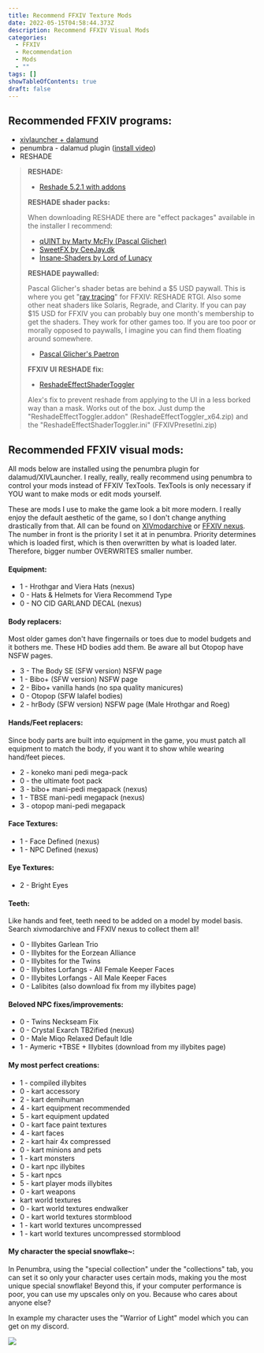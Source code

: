 ```yaml
---
title: Recommend FFXIV Texture Mods
date: 2022-05-15T04:58:44.373Z
description: Recommend FFXIV Visual Mods
categories:
  - FFXIV
  - Recommendation
  - Mods
  - ""
tags: []
showTableOfContents: true
draft: false
---
```

## Recommended FFXIV programs:

* [xivlauncher + dalamund](https://github.com/goatcorp/FFXIVQuickLauncher)
* penumbra - dalamud plugin ([install video](https://www.youtube.com/watch?v=J6T-Ro-WOnM))
* RESHADE

> **RESHADE:**
>
> * [Reshade 5.2.1 with addons](https://reshade.me/downloads/ReShade_Setup_5.2.1_Addon.exe)
>
> **RESHADE shader packs:**
>
> When downloading RESHADE there are "effect packages" available in the installer I recommend:
>
> * [qUINT by Marty McFly (Pascal Glicher)](https://github.com/martymcmodding/qUINT)
> * [SweetFX by CeeJay.dk](https://github.com/CeeJayDK/SweetFX)
> * [Insane-Shaders by Lord of Lunacy](https://github.com/LordOfLunacy/Insane-Shaders)
>
> **RESHADE paywalled:**
>
> Pascal Glicher's shader betas are behind a $5 USD paywall. This is where you get "[ray tracing](https://www.youtube.com/watch?v=ZOPgXRZSvzQ)" for FFXIV: RESHADE RTGI. Also some other neat shaders like Solaris, Regrade, and Clarity. If you can pay $15 USD for FFXIV you can probably buy one month's membership to get the shaders. They work for other games too. If you are too poor or morally opposed to paywalls, I imagine you can find them floating around somewhere.
>
> * [Pascal Glicher's Paetron](https://www.patreon.com/mcflypg)
>
> **FFXIV UI RESHADE fix:**
>
> * [ReshadeEffectShaderToggler](https://github.com/4lex4nder/ReshadeEffectShaderToggler/releases)
>
> Alex's fix to prevent reshade from applying to the UI in a less borked way than a mask. Works out of the box. Just dump the "ReshadeEffectToggler.addon" (ReshadeEffectToggler_x64.zip) and the "ReshadeEffectShaderToggler.ini" (FFXIVPresetIni.zip)

## Recommended FFXIV visual mods:

All mods below are installed using the penumbra plugin for dalamud/XIVLauncher. I really, really, really recommend using penumbra to control your mods instead of FFXIV TexTools. TexTools is only necessary if YOU want to make mods or edit mods yourself.

These are mods I use to make the game look a bit more modern. I really enjoy the default aesthetic of the game, so I don't change anything drastically from that. All can be found on [XIVmodarchive](https://www.xivmodarchive.com) or [FFXIV nexus](https://www.nexusmods.com/finalfantasy14).
The number in front is the priority I set it at in penumbra. Priority determines which is loaded first, which is then overwritten by what is loaded later. Therefore, bigger number OVERWRITES smaller number.

#### **Equipment:**

* 1 - Hrothgar and Viera Hats (nexus)
* 0 - Hats & Helmets for Viera Recommend Type
* 0 - NO CID GARLAND DECAL (nexus)

#### **Body replacers:**

Most older games don't have fingernails or toes due to model budgets and it bothers me. These HD bodies add them. Be aware all but Otopop have NSFW pages.

* 3 - The Body SE (SFW version) NSFW page
* 1 - Bibo+ (SFW version) NSFW page
* 2 - Bibo+ vanilla hands (no spa quality manicures)
* 0 - Otopop (SFW lalafel bodies) 
* 2 - hrBody (SFW version) NSFW page (Male Hrothgar and Roeg)

#### **Hands/Feet replacers:**

Since body parts are built into equipment in the game, you must patch all equipment to match the body, if you want it to show while wearing hand/feet pieces.

* 2 - koneko mani pedi mega-pack
* 0 - the ultimate foot pack
* 3 - bibo+ mani-pedi megapack (nexus)
* 1  - TBSE mani-pedi megapack (nexus)
* 3 - otopop mani-pedi megapack

#### **Face Textures:**

* 1 - Face Defined (nexus)
* 1 - NPC Defined (nexus)

#### **Eye Textures:**

* 2 - Bright Eyes

#### **Teeth:**

Like hands and feet, teeth need to be added on a model by model basis. Search xivmodarchive and FFXIV nexus to collect them all!

* 0 - Illybites Garlean Trio
* 0 - Illybites for the Eorzean Alliance
* 0 - Illybites for the Twins
* 0 - Illybites Lorfangs - All Female Keeper Faces
* 0 - Illybites Lorfangs - All Male Keeper Faces
* 0 - Lalibites (also download fix from my illybites page) 

#### **Beloved NPC fixes/improvements:**

* 0 - Twins Neckseam Fix
* 0 - Crystal Exarch TB2ified (nexus)
* 0 - Male Miqo Relaxed Default Idle
* 1 - Aymeric +TBSE + Illybites (download from my illybites page)

#### **My most perfect creations:**

* 1 - compiled illybites
* 0 - kart accessory
* 2 - kart demihuman
* 4 - kart equipment recommended
* 5 - kart equipment updated
* 0 - kart face paint textures
* 4 - kart faces
* 2 - kart hair 4x compressed
* 0 - kart minions and pets
* 1 - kart monsters
* 0 - kart npc illybites
* 5 - kart npcs
* 5 - kart player mods illybites
* 0 - kart weapons
* kart world textures
* 0 - kart world textures endwalker
* 0 - kart world textures stormblood
* 1 - kart world textures uncompressed
* 1 - kart world textures uncompressed stormblood

#### My character the special snowflake~:

In Penumbra, using the "special collection" under the "collections" tab, you can set it so only your character uses certain mods, making you the most unique special snowflake! Beyond this, if your computer performance is poor, you can use my upscales only on you. Because who cares about anyone else?

In example my character uses the "Warrior of Light" model which you can get on my discord.

![](https://i.imgur.com/35Nd67B.png)
